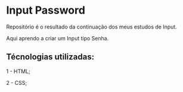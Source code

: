 # Input Password

Repositório é o resultado da continuação dos meus estudos de Input.

Aqui aprendo a criar um Input tipo Senha.

## Técnologias utilizadas:

1 - HTML;

2 - CSS;